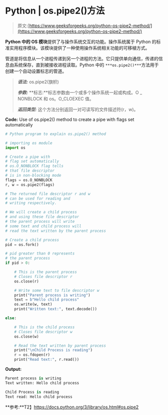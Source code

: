# Python | os.pipe2()方法

> 原文:[https://www.geeksforgeeks.org/python-os-pipe2-method/](https://www.geeksforgeeks.org/python-os-pipe2-method/)

**Python 中的 OS 模块**提供了与操作系统交互的功能。操作系统属于 Python 的标准实用程序模块。该模块提供了一种使用操作系统相关功能的可移植方式。

管道是将信息从一个进程传递到另一个进程的方法。它只提供单向通信，传递的信息由系统保存，直到被接收进程读取。Python 中的
`***os.pipe2()***`方法用于创建一个自动设置标志的管道。

> ***语法:*** os.pipe2(旗帜)
> 
> ***参数:***
> **标志:**标志参数由一个或多个操作系统一起或构成。O _ NONBLOCK 和 os。O_CLOEXEC 值。
> 
> ***返回类型:*** 这个方法分别返回一对可读写的文件描述符(r，w)。

**Code:** Use of os.pipe2() method to create a pipe with flags set automatically

```py
# Python program to explain os.pipe2() method 

# importing os module 
import os

# Create a pipe with
# flag set automatically
# os.O_NONBLOCK flag tells 
# that file descriptor 
# is in non-blocking mode
flags = os.O_NONBLOCK
r, w = os.pipe2(flags)

# The returned file descriptor r and w
# can be used for reading and
# writing respectively.

# We will create a child process
# and using these file descriptor
# the parent process will write 
# some text and child process will
# read the text written by the parent process

# Create a child process
pid = os.fork()

# pid greater than 0 represents
# the parent process
if pid > 0:

    # This is the parent process 
    # Closes file descriptor r
    os.close(r)

    # Write some text to file descriptor w 
    print("Parent process is writing")
    text = b"Hello child process"
    os.write(w, text)
    print("Written text:", text.decode())

else:

    # This is the child process 
    # Closes file descriptor w
    os.close(w)

    # Read the text written by parent process
    print("\nChild Process is reading")
    r = os.fdopen(r)
    print("Read text:", r.read())
```

**Output:**

```py
Parent process is writing
Text written: Hello child process

Child Process is reading
Text read: Hello child process

```

**参考:**T2】https://docs.python.org/3/library/os.html#os.pipe2